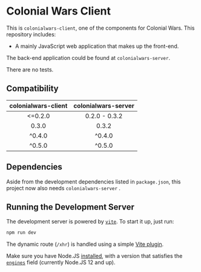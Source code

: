 # Colonial Wars Client
This is ``colonialwars-client``, one of the components for Colonial Wars.
This repository includes:
- A mainly JavaScript web application that makes up the front-end.

The back-end application could be found at ``colonialwars-server``.

There are no tests.

## Compatibility
| colonialwars-client | colonialwars-server |
|:-------------------:|:-------------------:|
|       <=0.2.0       |    0.2.0 - 0.3.2    |
|        0.3.0        |        0.3.2        |
|        ^0.4.0       |        ^0.4.0       |
|        ^0.5.0       |        ^0.5.0       |

## Dependencies
Aside from the development dependencies listed in ``package.json``, this project now also
needs ``colonialwars-server`` .

## Running the Development Server
The development server is powered by [``vite``](https://npmjs.com/package/vite).
To start it up, just run:
```sh
npm run dev
```

The dynamic route (``/xhr``) is handled using a simple [Vite plugin](https://vitejs.dev/guide/api-plugin.html).

Make sure you have Node.JS [installed](https://nodejs.org), with a version that satisfies
the [``engines``](https://github.com/Take-Some-Bytes/colonialwars-client/blob/main/package.json#L26)
field (currently Node.JS 12 and up).
